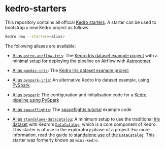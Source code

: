 # kedro-starters

This repository contains all official [Kedro starters](https://docs.kedro.org/en/stable/kedro_project_setup/starters.html). A starter can be used to bootstrap a new Kedro project as follows:

```bash
kedro new --starter=<alias>
```

The following aliases are available:

* [Alias `astro-airflow-iris`](astro-airflow-iris): The [Kedro Iris dataset example project](https://docs.kedro.org/en/stable/get_started/new_project.html) with a minimal setup for deploying the pipeline on Airflow with [Astronomer](https://www.astronomer.io/).

* [Alias `pandas-iris`](pandas-iris): The [Kedro Iris dataset example project](https://docs.kedro.org/en/stable/get_started/new_project.html)

* [Alias `pyspark-iris`](pyspark-iris): An alternative Kedro Iris dataset example, using [PySpark](https://docs.kedro.org/en/stable/integrations/pyspark_integration.html)

* [Alias `pyspark`](pyspark): The configuration and initialisation code for a [Kedro pipeline using PySpark](https://docs.kedro.org/en/stable/integrations/pyspark_integration.html)

* [Alias `spaceflights`](spaceflights): The [spaceflights tutorial](https://docs.kedro.org/en/stable/tutorial/spaceflights_tutorial.html) example code

* [Alias `standalone-datacatalog`](standalone-datacatalog): A minimum setup to use the traditional [Iris dataset](https://www.kaggle.com/uciml/iris) with Kedro's [`DataCatalog`](https://docs.kedro.org/en/stable/data/data_catalog.html), which is a core component of Kedro. This starter is of use in the exploratory phase of a project. For more information, read the guide to [standalone use of the `DataCatalog`](https://docs.kedro.org/en/stable/notebooks_and_ipython/kedro_as_a_data_registry.html). This starter was formerly known as `mini-kedro`.
